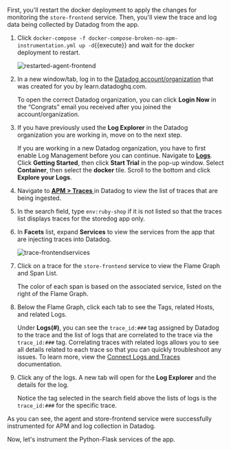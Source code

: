 First, you'll restart the docker deployment to apply the changes for monitoring the `store-frontend` service. Then, you'll view the trace and log data being collected by Datadog from the app.

1. Click `docker-compose -f docker-compose-broken-no-apm-instrumentation.yml up -d`{{execute}} and wait for the docker deployment to restart. <p> ![restarted-agent-frontend](instrumentapp2/assets/restarted-agent-frontend.png)

2. In a new window/tab, log in to the <a href="https://app.datadoghq.com/account/login" target="_datadog">Datadog account/organization</a> that was created for you by learn.datadoghq.com. <p> To open the correct Datadog organization, you can click **Login Now** in the “Congrats” email you received after you joined the account/organization.

3. If you have previously used the **Log Explorer** in the Datadog organization you are working in, move on to the next step. <p>If you are working in a new Datadog organization, you have to first enable Log Management before you can continue. Navigate to <a href="https://app.datadoghq.com/logs" target="_datadog">**Logs**</a>. Click **Getting Started**, then click **Start Trial** in the pop-up window. Select **Container**, then select the **docker** tile. Scroll to the bottom and click **Explore your Logs**.

4. Navigate to <a href="https://app.datadoghq.com/apm/traces" target="_datadog">**APM > Traces** </a> in Datadog to view the list of traces that are being ingested. 

5. In the search field, type `env:ruby-shop` if it is not listed so that the traces list displays traces for the storedog app only.

6. In **Facets** list, expand **Services** to view the services from the app that are injecting traces into Datadog. <p>![trace-frontendservices](instrumentapp2/assets/trace-frontendservices.png)

7. Click on a trace for the `store-frontend` service to view the Flame Graph and Span List. <p> The color of each span is based on the associated service, listed on the right of the Flame Graph.

8. Below the Flame Graph, click each tab to see the Tags, related Hosts, and related Logs. <p> Under **Logs(#)**, you can see the `trace_id:###` tag assigned by Datadog to the trace and the list of logs that are correlated to the trace via the `trace_id:###` tag. Correlating traces with related logs allows you to see all details related to each trace so that you can quickly troubleshoot any issues. To learn more, view the <a href="https://docs.datadoghq.com/tracing/connect_logs_and_traces/" target="_blank">Connect Logs and Traces</a> documentation. 
 
9. Click any of the logs. A new tab will open for the **Log Explorer** and the details for the log. <p> Notice the tag selected in the search field above the lists of logs is the `trace_id:###` for the specific trace.

As you can see, the agent and store-frontend service were successfully instrumented for APM and log collection in Datadog. 

Now, let's instrument the Python-Flask services of the app.